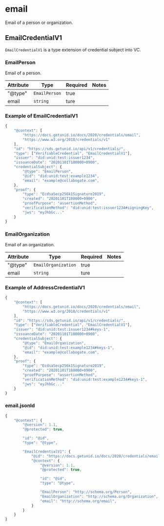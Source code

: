 # email

Email of a person or organization.

## EmailCredentialV1

`EmailCredentialV1` is a type extension of credential subject into VC.

### EmailPerson

Email of a person.

| Attribute | Type          | Required | Notes |
| --------- | ------------- | -------- | ----- |
| "@type"   | `EmailPerson` | true     |       |
| email     | `string`      | ture     |       |

### Example of EmailCredentialV1

```javascript
{
    "@context": [
        "https://docs.getunid.io/docs/2020/credentials/email",
        "https://www.w3.org/2018/credentials/v1"
    ],
    "id": "https://sds.getunid.io/api/v1/credentials/",
    "type": ["VerifiableCredential", "EmailCredentialV1"],
    "issuer": "did:unid:test:issuer1234",
    "issuanceDate": "20201101T180000+0900",
    "credentialSubject": {
        "@type": "EmailPerson",
        "@id": "did:unid:test:example1234",
        "email": "example@collabogate.com",
    },
    "proof": {
        "type": "EcdsaSecp256k1Signature2019",
        "created": "20201101T180000+0900",
        "proofPurpose": "assertionMethod",
        "verificationMethod": "did:unid:test:issuer1234#signingKey",
        "jws": "eyJhbGc..."
    }
}
```

### EmailOrganization

Email of an organization.

| Attribute | Type                | Required | Notes |
| --------- | ------------------- | -------- | ----- |
| "@type"   | `EmailOrganization` | true     |       |
| email     | `string`            | ture     |       |

### Example of AddressCredentialV1

```javascript
{
    "@context": [
        "https://docs.getunid.io/docs/2020/credentials/email",
        "https://www.w3.org/2018/credentials/v1"
    ],
    "id": "https://sds.getunid.io/api/v1/credentials/",
    "type": ["VerifiableCredential", "EmailCredentialV1"],
    "issuer": "did:unid:test:issuer1234#keys-1",
    "issuanceDate": "20201101T180000+0900",
    "credentialSubject": {
        "@type": "EmailOrganization",
        "@id": "did:unid:test:example1234#keys-1",
        "email": "example@collabogate.com",
    },
    "proof": {
        "type": "EcdsaSecp256k1Signature2019",
        "created": "20201101T180000+0900",
        "proofPurpose": "assertionMethod",
        "verificationMethod": "did:unid:test:example1234#keys-1",
        "jws": "eyJhbGc..."
    }
}
```

### email.jsonld

```javascript
{
    "@context": {
        "@version": 1.1,
        "@protected": true,

        "id": "@id",
        "type": "@type",

        "EmailCredentialV1": {
            "@id": "https://docs.getunid.io/docs/2020/credentials/email#EmailCredentialV1",
            "@context": {
                "@version": 1.1,
                "@protected": true,

                "id": "@id",
                "type": "@type",

                "EmailPerson": "http://schema.org/Person",
                "EmailOrganization": "http://schema.org/Organization",
                "email": "http://schema.org/email",
            }
        }
    }
}
```
